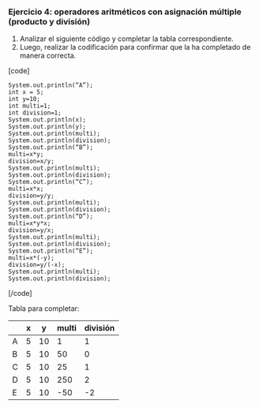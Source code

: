 ### Ejercicio 4: operadores aritméticos con asignación múltiple (producto y división)

1. Analizar el siguiente código y completar la tabla
   correspondiente.
2. Luego, realizar la codificación para confirmar que
   la ha completado de manera correcta. 

[code]

    System.out.println(“A”);
    int x = 5;
    int y=10;
    int multi=1;
    int division=1;
    System.out.println(x);
    System.out.println(y);
    System.out.println(multi);
    System.out.println(division);
    System.out.println(“B”);
    multi=x*y;
    division=x/y;
    System.out.println(multi);
    System.out.println(division);
    System.out.println(“C”);
    multi=x*x;
    division=y/y;
    System.out.println(multi);
    System.out.println(division);
    System.out.println(“D”);
    multi=x*y*x;
    division=y/x;
    System.out.println(multi);
    System.out.println(division);
    System.out.println(“E”);
    multi=x*(-y);
    division=y/(-x);
    System.out.println(multi);
    System.out.println(division);

[/code]

Tabla para completar:

|     | x   | y   | multi | división |
|-----|-----|-----|-------|----------|
| A   | 5   | 10  | 1     | 1        |
| B   | 5   | 10  | 50    | 0        |
| C   | 5   | 10  | 25    | 1        |
| D   | 5   | 10  | 250   | 2        |
| E   | 5   | 10  | -50   | -2       |